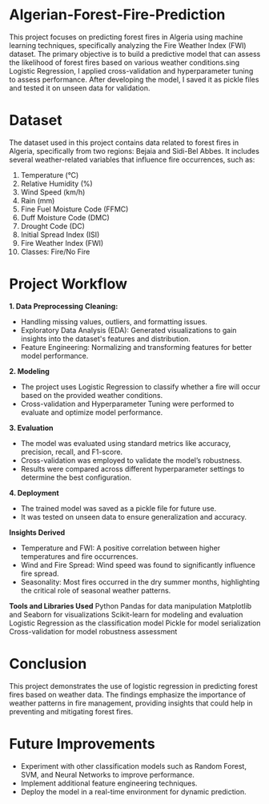 # Algerian-Forest-Fire-Prediction

This project focuses on predicting forest fires in Algeria using machine learning techniques, specifically analyzing the Fire Weather Index (FWI) dataset. The primary objective is to build a predictive model that can assess the likelihood of forest fires based on various weather conditions.sing Logistic Regression, I applied cross-validation and hyperparameter tuning to assess performance. After developing the model, I saved it as pickle files and tested it on unseen data for validation.


# Dataset
The dataset used in this project contains data related to forest fires in Algeria, specifically from two regions: Bejaia and Sidi-Bel Abbes. It includes several weather-related variables that influence fire occurrences, such as:

1. Temperature (°C)
2. Relative Humidity (%)
3. Wind Speed (km/h)
4. Rain (mm)
5. Fine Fuel Moisture Code (FFMC)
6. Duff Moisture Code (DMC)
7. Drought Code (DC)
8. Initial Spread Index (ISI)
9. Fire Weather Index (FWI)
10. Classes: Fire/No Fire
    
# Project Workflow
**1. Data Preprocessing**
**Cleaning:**
- Handling missing values, outliers, and formatting issues.
- Exploratory Data Analysis (EDA): Generated visualizations to gain insights into the dataset's features and distribution.
- Feature Engineering: Normalizing and transforming features for better model performance.

**2. Modeling**
- The project uses Logistic Regression to classify whether a fire will occur based on the provided weather conditions.
- Cross-validation and Hyperparameter Tuning were performed to evaluate and optimize model performance.

**3. Evaluation**
- The model was evaluated using standard metrics like accuracy, precision, recall, and F1-score.
- Cross-validation was employed to validate the model’s robustness.
- Results were compared across different hyperparameter settings to determine the best configuration.

**4. Deployment**
- The trained model was saved as a pickle file for future use.
- It was tested on unseen data to ensure generalization and accuracy.

**Insights Derived**
- Temperature and FWI: A positive correlation between higher temperatures and fire occurrences.
- Wind and Fire Spread: Wind speed was found to significantly influence fire spread.
- Seasonality: Most fires occurred in the dry summer months, highlighting the critical role of seasonal weather patterns.


**Tools and Libraries Used**
Python
Pandas for data manipulation
Matplotlib and Seaborn for visualizations
Scikit-learn for modeling and evaluation
Logistic Regression as the classification model
Pickle for model serialization
Cross-validation for model robustness assessment


# Conclusion
This project demonstrates the use of logistic regression in predicting forest fires based on weather data. The findings emphasize the importance of weather patterns in fire management, providing insights that could help in preventing and mitigating forest fires.

# Future Improvements
- Experiment with other classification models such as Random Forest, SVM, and Neural Networks to improve performance.
- Implement additional feature engineering techniques.
- Deploy the model in a real-time environment for dynamic prediction.
